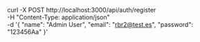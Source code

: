 curl -X POST http://localhost:3000/api/auth/register \
  -H "Content-Type: application/json" \
   -d '{
    "name": "Admin User",
    "email": "rbr2@test.es",
    "password": "123456Aa"
  }'
 
